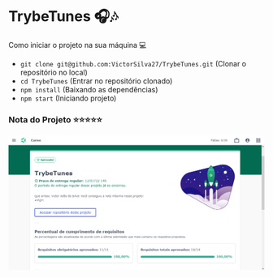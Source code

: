 # TrybeTunes 🎧🎶

Como iniciar o projeto na sua máquina 💻

- ``` git clone git@github.com:VictorSilva27/TrybeTunes.git ``` (Clonar o repositório no local)
- ``` cd TrybeTunes ``` (Entrar no repositório clonado)
- ``` npm install ``` (Baixando as dependências)
- ``` npm start ``` (Iniciando projeto)

### Nota do Projeto ⭐⭐⭐⭐⭐
![Nota do Projeto TrybeTunes](Project-TrybeTunes.png)
